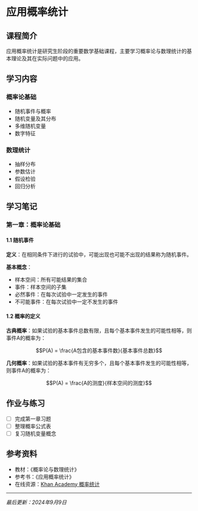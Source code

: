 # 应用概率统计

## 课程简介

应用概率统计是研究生阶段的重要数学基础课程，主要学习概率论与数理统计的基本理论及其在实际问题中的应用。

## 学习内容

### 概率论基础
- 随机事件与概率
- 随机变量及其分布
- 多维随机变量
- 数字特征

### 数理统计
- 抽样分布
- 参数估计
- 假设检验
- 回归分析

## 学习笔记

### 第一章：概率论基础

#### 1.1 随机事件

**定义**：在相同条件下进行的试验中，可能出现也可能不出现的结果称为随机事件。

**基本概念**：
- 样本空间：所有可能结果的集合
- 事件：样本空间的子集
- 必然事件：在每次试验中一定发生的事件
- 不可能事件：在每次试验中一定不发生的事件

#### 1.2 概率的定义

**古典概率**：如果试验的基本事件总数有限，且每个基本事件发生的可能性相等，则事件A的概率为：

$$P(A) = \frac{A包含的基本事件数}{基本事件总数}$$

**几何概率**：如果试验的基本事件有无穷多个，且每个基本事件发生的可能性相等，则事件A的概率为：

$$P(A) = \frac{A的测度}{样本空间的测度}$$

## 作业与练习

- [ ] 完成第一章习题
- [ ] 整理概率公式表
- [ ] 复习随机变量概念

## 参考资料

- 教材：《概率论与数理统计》
- 参考书：《应用概率统计》
- 在线资源：[Khan Academy 概率统计](https://www.khanacademy.org/math/statistics-probability)

---

*最后更新：2024年9月9日*

